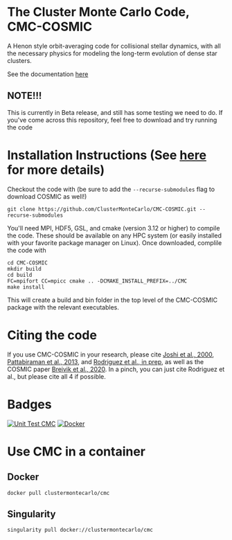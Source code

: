 # The Cluster Monte Carlo Code, CMC-COSMIC
A Henon style orbit-averaging code for collisional stellar dynamics, with all the necessary physics for modeling the long-term evolution of dense star clusters.  

See the documentation [here](https://clustermontecarlo.github.io/)

## NOTE!!!
This is currently in Beta release, and still has some testing we need to do.  If you've come across this repository, feel free to download and try running the code

# Installation Instructions (See [here](https://clustermontecarlo.github.io/CMC-COSMIC/install/index.html) for more details)

Checkout the code with (be sure to add the `--recurse-submodules` flag to download COSMIC as well!)

```
git clone https://github.com/ClusterMonteCarlo/CMC-COSMIC.git --recurse-submodules
```

You'll need MPI, HDF5, GSL, and cmake (version 3.12 or higher) to compile the code.  These should be available on any HPC system (or easily installed with your favorite package manager on Linux).  Once downloaded, complile the code with

```
cd CMC-COSMIC
mkdir build
cd build
FC=mpifort CC=mpicc cmake .. -DCMAKE_INSTALL_PREFIX=../CMC
make install
```

This will create a build and bin folder in the top level of the CMC-COSMIC package with the relevant executables.

# Citing the code
If you use CMC-COSMIC in your research, please cite [Joshi et al., 2000](https://ui.adsabs.harvard.edu/abs/2000ApJ...540..969J/abstract), [Pattabiraman et al., 2013](https://ui.adsabs.harvard.edu/abs/2013ApJS..204...15P/abstract), and [Rodriguez et al., in prep](https://i.pinimg.com/originals/ca/fe/32/cafe32d3992642c2f21b56d87d8b4768.gif), as well as the COSMIC paper [Breivik et al., 2020](https://ui.adsabs.harvard.edu/abs/2020ApJ...898...71B/abstract).  In a pinch, you can just cite Rodriguez et al., but please cite all 4 if possible.

# Badges
[![Unit Test CMC](https://github.com/ClusterMonteCarlo/CMC-COSMIC/actions/workflows/python-package.yml/badge.svg)](https://github.com/ClusterMonteCarlo/CMC-COSMIC/actions/workflows/python-package.yml)
[![Docker](https://img.shields.io/docker/v/clustermontecarlo/cmc.svg)](https://img.shields.io/docker/v/clustermontecarlo/cmc.svg)

# Use CMC in a container

## Docker
```
docker pull clustermontecarlo/cmc
```
## Singularity
```
singularity pull docker://clustermontecarlo/cmc
```
